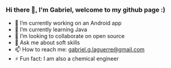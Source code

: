 ### Hi there 👋, I'm Gabriel, welcome to my github page :)

- 🔭 I’m currently working on an Android app
- 🌱 I’m currently learning Java
- 👯 I’m looking to collaborate on open source
- 💬 Ask me about soft skills
- 📫 How to reach me: gabriel.g.laguerre@gmail.com
- ⚡ Fun fact: I am also a chemical engineer




